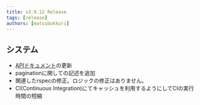 ```yaml
---
title: v3.9.12 Release
tags: [release]
authors: [matsubokkuri]
---
```


<!-- truncate -->

## システム

- [APIドキュメント](https://tanomimaster.com/docs/api)の更新
 - paginationに関しての記述を追加
 - 関連したrspecの修正。ロジックの修正はありません。
- CI(Continuous Integration)にてキャッシュを利用するようにしてCIの実行時間の短縮

